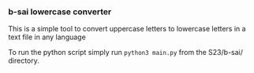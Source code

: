 ### b-sai lowercase converter

This is a simple tool to convert uppercase letters to lowercase letters in a text file in any language

To run the python script simply run ```python3 main.py``` from the S23/b-sai/ directory.